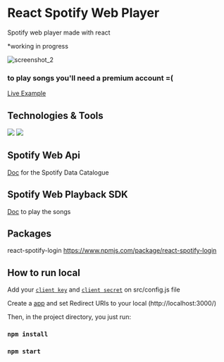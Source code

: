 # React Spotify Web Player

Spotify web player made with react

*working in progress

![screenshot_2](https://i.imgur.com/sgM4qvY.png)

### to play songs you'll need a premium account =(
[Live Example](https://asleep-monk.github.io/react-spotify-player/)

## Technologies & Tools

![](https://img.shields.io/badge/Code-Javascript-informational?style=flat&logo=javascript&logoColor=white&color=2bbc8a)
![](https://img.shields.io/badge/Code-React-informational?style=flat&logo=react&logoColor=white&color=2bbc8a)

## Spotify Web Api
[Doc](https://developer.spotify.com/documentation/web-api/)
for the Spotify Data Catalogue

## Spotify Web Playback SDK

[Doc](https://developer.spotify.com/documentation/web-playback-sdk/reference/) to play the songs

## Packages

react-spotify-login
https://www.npmjs.com/package/react-spotify-login

## How to run local
Add your [`client key`](https://developer.spotify.com/dashboard/applications) and [`client secret`](https://developer.spotify.com/dashboard/applications) on src/config.js file

Create a [app](https://developer.spotify.com/dashboard/applications) and set Redirect URIs to your local (http://localhost:3000/)

Then, in the project directory, you just run:

### `npm install`
### `npm start`
